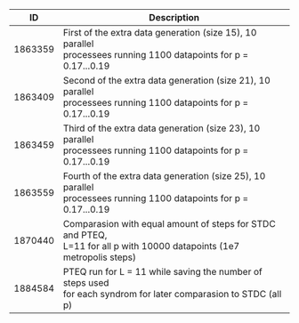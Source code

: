 | ID | Description |
| ------ | ----------- |
| 1863359   | First of the extra data generation (size 15), 10 parallel <br> processees running 1100 datapoints for p = 0.17...0.19 |
| 1863409   | Second of the extra data generation (size 21), 10 parallel <br> processees running 1100 datapoints for p = 0.17...0.19 |
| 1863459   | Third of the extra data generation (size 23), 10 parallel <br> processees running 1100 datapoints for p = 0.17...0.19 |
| 1863559   | Fourth of the extra data generation (size 25), 10 parallel <br> processees running 1100 datapoints for p = 0.17...0.19 |
| 1870440   | Comparasion with equal amount of steps for STDC and PTEQ, <br> L=11 for all p with 10000 datapoints (1e7 metropolis steps) |
| 1884584   | PTEQ run for L = 11 while saving the number of steps used <br> for each syndrom for later comparasion to STDC (all p)
